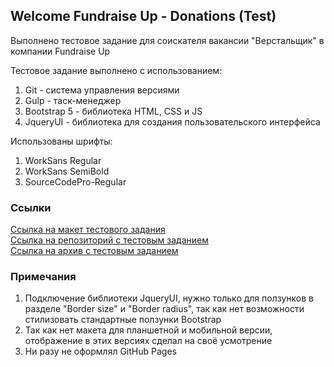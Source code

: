 ## Welcome Fundraise Up - Donations (Test)

Выполнено тестовое задание для соискателя вакансии "Верстальщик" в компании Fundraise Up

Тестовое задание выполнено с использованием:  
1) Git - система управления версиями  
2) Gulp - таск-менеджер  
3) Bootstrap 5 - библиотека HTML, CSS и JS  
4) JqueryUI - библиотека для создания пользовательского интерфейса  

Использованы шрифты:  
1) WorkSans Regular  
2) WorkSans SemiBold  
3) SourceCodePro-Regular  

### Ссылки

[Ссылка на макет тестового задания](https://www.figma.com/file/hR3z385Eqg5vpGd1qaWCur/Frontend-Test?node-id=0%3A1)  
[Ссылка на репозиторий с тестовым заданием](https://github.com/eaupov/fundraiseup)  
[Ссылка на архив с тестовым заданием](https://github.com/eaupov/fundraiseup/archive/refs/heads/gh-pages.zip)


### Примечания

1) Подключение библиотеки JqueryUI, нужно только для ползунков в разделе "Border size" и "Border radius", так как нет возможности стилизовать стандартные ползунки Bootstrap  
2) Так как нет макета для планшетной и мобильной версии, отображение в этих версиях сделал на своё усмотрение  
3) Ни разу не оформлял GitHub Pages 